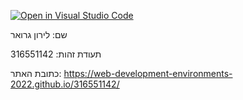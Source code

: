 [![Open in Visual Studio Code](https://classroom.github.com/assets/open-in-vscode-f059dc9a6f8d3a56e377f745f24479a46679e63a5d9fe6f495e02850cd0d8118.svg)](https://classroom.github.com/online_ide?assignment_repo_id=7502310&assignment_repo_type=AssignmentRepo)

שם: לירון גרואר

תעודת זהות: 316551142

כתובת האתר: https://web-development-environments-2022.github.io/316551142/
